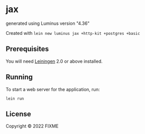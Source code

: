# jax

generated using Luminus version "4.36"

Created with `lein new luminus jax +http-kit +postgres +basic`

## Prerequisites

You will need [Leiningen][1] 2.0 or above installed.

[1]: https://github.com/technomancy/leiningen

## Running

To start a web server for the application, run:

    lein run 

## License

Copyright © 2022 FIXME
